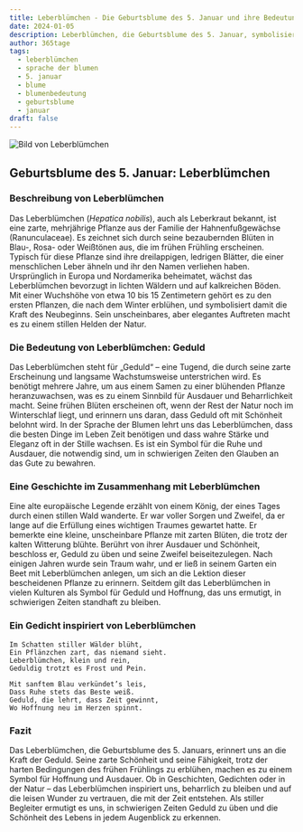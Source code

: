 ```yaml
---
title: Leberblümchen - Die Geburtsblume des 5. Januar und ihre Bedeutung
date: 2024-01-05
description: Leberblümchen, die Geburtsblume des 5. Januar, symbolisiert Geduld. Erfahre mehr über ihre Geschichte, Bedeutung und Symbolik in der Sprache der Blumen.
author: 365tage
tags:
  - leberblümchen
  - sprache der blumen
  - 5. januar
  - blume
  - blumenbedeutung
  - geburtsblume
  - januar
draft: false
---
```


![Bild von Leberblümchen](https://cdn.pixabay.com/photo/2018/04/18/08/59/flower-3329845_640.jpg#center)

## Geburtsblume des 5. Januar: Leberblümchen

### Beschreibung von Leberblümchen

Das Leberblümchen (_Hepatica nobilis_), auch als Leberkraut bekannt, ist eine zarte, mehrjährige Pflanze aus der Familie der Hahnenfußgewächse (Ranunculaceae). Es zeichnet sich durch seine bezaubernden Blüten in Blau-, Rosa- oder Weißtönen aus, die im frühen Frühling erscheinen. Typisch für diese Pflanze sind ihre dreilappigen, ledrigen Blätter, die einer menschlichen Leber ähneln und ihr den Namen verliehen haben. Ursprünglich in Europa und Nordamerika beheimatet, wächst das Leberblümchen bevorzugt in lichten Wäldern und auf kalkreichen Böden. Mit einer Wuchshöhe von etwa 10 bis 15 Zentimetern gehört es zu den ersten Pflanzen, die nach dem Winter erblühen, und symbolisiert damit die Kraft des Neubeginns. Sein unscheinbares, aber elegantes Auftreten macht es zu einem stillen Helden der Natur.

### Die Bedeutung von Leberblümchen: Geduld

Das Leberblümchen steht für „Geduld“ – eine Tugend, die durch seine zarte Erscheinung und langsame Wachstumsweise unterstrichen wird. Es benötigt mehrere Jahre, um aus einem Samen zu einer blühenden Pflanze heranzuwachsen, was es zu einem Sinnbild für Ausdauer und Beharrlichkeit macht. Seine frühen Blüten erscheinen oft, wenn der Rest der Natur noch im Winterschlaf liegt, und erinnern uns daran, dass Geduld oft mit Schönheit belohnt wird. In der Sprache der Blumen lehrt uns das Leberblümchen, dass die besten Dinge im Leben Zeit benötigen und dass wahre Stärke und Eleganz oft in der Stille wachsen. Es ist ein Symbol für die Ruhe und Ausdauer, die notwendig sind, um in schwierigen Zeiten den Glauben an das Gute zu bewahren.

### Eine Geschichte im Zusammenhang mit Leberblümchen

Eine alte europäische Legende erzählt von einem König, der eines Tages durch einen stillen Wald wanderte. Er war voller Sorgen und Zweifel, da er lange auf die Erfüllung eines wichtigen Traumes gewartet hatte. Er bemerkte eine kleine, unscheinbare Pflanze mit zarten Blüten, die trotz der kalten Witterung blühte. Berührt von ihrer Ausdauer und Schönheit, beschloss er, Geduld zu üben und seine Zweifel beiseitezulegen. Nach einigen Jahren wurde sein Traum wahr, und er ließ in seinem Garten ein Beet mit Leberblümchen anlegen, um sich an die Lektion dieser bescheidenen Pflanze zu erinnern. Seitdem gilt das Leberblümchen in vielen Kulturen als Symbol für Geduld und Hoffnung, das uns ermutigt, in schwierigen Zeiten standhaft zu bleiben.

### Ein Gedicht inspiriert von Leberblümchen

```
Im Schatten stiller Wälder blüht,  
Ein Pflänzchen zart, das niemand sieht.  
Leberblümchen, klein und rein,  
Geduldig trotzt es Frost und Pein.  

Mit sanftem Blau verkündet’s leis,  
Dass Ruhe stets das Beste weiß.  
Geduld, die lehrt, dass Zeit gewinnt,  
Wo Hoffnung neu im Herzen spinnt.  
```

### Fazit

Das Leberblümchen, die Geburtsblume des 5. Januars, erinnert uns an die Kraft der Geduld. Seine zarte Schönheit und seine Fähigkeit, trotz der harten Bedingungen des frühen Frühlings zu erblühen, machen es zu einem Symbol für Hoffnung und Ausdauer. Ob in Geschichten, Gedichten oder in der Natur – das Leberblümchen inspiriert uns, beharrlich zu bleiben und auf die leisen Wunder zu vertrauen, die mit der Zeit entstehen. Als stiller Begleiter ermutigt es uns, in schwierigen Zeiten Geduld zu üben und die Schönheit des Lebens in jedem Augenblick zu erkennen.